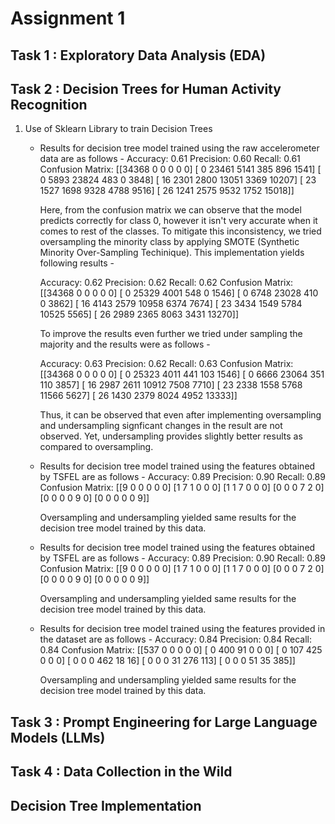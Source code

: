 # Assignment 1

## Task 1 : Exploratory Data Analysis (EDA)

## Task 2 : Decision Trees for Human Activity Recognition

1. Use of Sklearn Library to train Decision Trees

    * Results for decision tree model trained using the raw accelerometer data are as follows - 
        Accuracy: 0.61
        Precision: 0.60
        Recall: 0.61
        Confusion Matrix:
            [[34368     0     0     0     0     0]
            [    0 23461  5141   385   896  1541]
            [    0  5893 23824   483     0  3848]
            [   16  2301  2800 13051  3369 10207]
            [   23  1527  1698  9328  4788  9516]
            [   26  1241  2575  9532  1752 15018]]

        Here, from the confusion matrix we can observe that the model predicts correctly for class 0, however it isn't very 
        accurate when it comes to rest of the classes. To mitigate this inconsistency, we tried oversampling the minority class by applying SMOTE (Synthetic Minority Over-Sampling Techinique). This implementation yields following results - 

        Accuracy: 0.62
        Precision: 0.62
        Recall: 0.62
        Confusion Matrix:
            [[34368     0     0     0     0     0]
            [    0 25329  4001   548     0  1546]
            [    0  6748 23028   410     0  3862]
            [   16  4143  2579 10958  6374  7674]
            [   23  3434  1549  5784 10525  5565]
            [   26  2989  2365  8063  3431 13270]]

        To improve the results even further we tried under sampling the majority and the results were as follows - 

        Accuracy: 0.63
        Precision: 0.62
        Recall: 0.63
        Confusion Matrix:
            [[34368     0     0     0     0     0]
            [    0 25323  4011   441   103  1546]
            [    0  6666 23064   351   110  3857]
            [   16  2987  2611 10912  7508  7710]
            [   23  2338  1558  5768 11566  5627]
            [   26  1430  2379  8024  4952 13333]]

        Thus, it can be observed that even after implementing oversampling and undersampling signficant changes in the result are not observed. Yet, undersampling provides slightly better results as compared to oversampling. 

    * Results for decision tree model trained using the features obtained by TSFEL are as follows - 
        Accuracy: 0.89
        Precision: 0.90
        Recall: 0.89
        Confusion Matrix:
            [[9 0 0 0 0 0]
            [1 7 1 0 0 0]
            [1 1 7 0 0 0]
            [0 0 0 7 2 0]
            [0 0 0 0 9 0]
            [0 0 0 0 0 9]]
            
        Oversampling and undersampling yielded same results for the decision tree model trained by this data. 
        
    * Results for decision tree model trained using the features obtained by TSFEL are as follows - 
        Accuracy: 0.89
        Precision: 0.90
        Recall: 0.89
        Confusion Matrix:
            [[9 0 0 0 0 0]
            [1 7 1 0 0 0]
            [1 1 7 0 0 0]
            [0 0 0 7 2 0]
            [0 0 0 0 9 0]
            [0 0 0 0 0 9]]
            
        Oversampling and undersampling yielded same results for the decision tree model trained by this data.
        
    * Results for decision tree model trained using the features provided in the dataset are as follows - 
            Accuracy: 0.84
            Precision: 0.84
            Recall: 0.84
            Confusion Matrix:
                [[537   0   0   0   0   0]
                [  0 400  91   0   0   0]
                [  0 107 425   0   0   0]
                [  0   0   0 462  18  16]
                [  0   0   0  31 276 113]
                [  0   0   0  51  35 385]]
        
        Oversampling and undersampling yielded same results for the decision tree model trained by this data.

        
        
    

        


## Task 3 : Prompt Engineering for Large Language Models (LLMs)

## Task 4 : Data Collection in the Wild

## Decision Tree Implementation